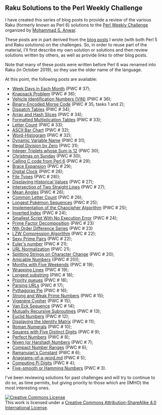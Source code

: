 ## Raku Solutions to the Perl Weekly Challenge

I have created this series of blog posts to provide a review of the various Raku (formerly known as Perl 6) solutions to the [Perl Weekly Challenge](https://perlweeklychallenge.org/) organized by  <a href="http://blogs.perl.org/users/mohammad_s_anwar/">Mohammad S. Anwar</a>.

These posts are in part derived from the [blog posts](http://blogs.perl.org/users/laurent_r/) I wrote (with both Perl 5 and Raku solutions) on the challenges. So, in order to reuse part of the material, I'll first describe my own solution or solutions and then review solutions written by others, as well as provide links to other blog posts.

Note that many of these posts were written before Perl 6 was renamed into Raku (in October 2019), so they use the older name of the language.

At this point, the following posts are available:

* [Week Days in Each Month](./Weekdays.md) (PWC # 37);
* [Knapsack Problem](./Knapsack-problem.md) (PWC # 36);
* [Vehicle Identification Numbers (VIN)](./Vehicle_ID_numbers.md) (PWC # 36);
* [Binary-Encoded Morse Code](./Binary-encoded-Morse.md) (PWC # 35, tasks 1 and 2);
* [Dispatch Tables](./Dispatch-tables.md) (PWC # 34);
* [Array and Hash Slices](./Array-and-hash-slices.md) (PWC # 34);
* [Formatted Multiplication Tables](./Formatted-multiplication-tables.md) (PWC # 33);
* [Letter Count](./Letter-count.md) (PWC # 33);
* [ASCII Bar Chart](./ASCII-chart.md) (PWC # 32);
* [Word-Histogram](./Word-histogram.md) (PWC # 32);
* [Dynamic Variable Name](./Dynamic-variable-name.md) (PWC # 31);
* [Illegal Division by Zero](./Illegal-division-by-zero.md) (PWC 31);
* [Integer Triplets whose Sum is 12](./Number-triplets-whose-sum-is-12.md) (PWC 30);
* [Christmas on Sunday](./Christmas-on-sunday.md) (PWC # 30);
* [Calling C code from Perl 6](./Calling-c-code-from-Perl6.md) (PWC # 29);
* [Brace Expansion](./Brace-expansion.md) (PWC # 29);
* [Digital Clock](./Digital-clock.md) (PWC # 28);
* [File Types](./File-types.md) (PWC # 28));
* [Displaying Historical Values](./Historical-values.md) (PWC # 27);
* [Intersection of Two Straight Lines](./Intersection-point.md) (PWC # 27);
* [Mean Angles](./mean-angles.md) (PWC # 26);
* [Common Letter Count](./common-letter-count.md) (PWC # 26);
* [Longest Pokémon Sequences](./Longest-Pokemon-sequence.md) (PWC # 25);
* [Implementation of the Chaocipher Algorithm](./Chaocipher.md) (PWC # 25);
* [Inverted Index](./Inverted-index.md) (PWC # 24);
* [Smallest Script With No Execution Error](./Smallest-script.md) (PWC # 24);
* [Prime Factor Decomposition](./Prime-factorization.md) (PWC # 23)
* [*N*th Order Difference Series](./n-order-forward-difference.md) (PWC # 23)
* [LZW Compression Algorithm](./Compression-algorithm.md) (PWC # 22);
* [Sexy Prime Pairs](./Sexy-primes-pairs.md) (PWC # 22);
* [Euler's number](./Euler-number.md) (PWC # 21);
* [URL Normalization](./URL-normalization.md) (PWC 21);
* [Splitting Strings on Character Change](./Splitting-strings.md) (PWC # 20);
* [Amicable Numbers](./Amicable-numbers.md) ((PWC # 20));
* [Months with Five Weekends](./Five-weekends-in-a-month.md) (PWC # 19);
* [Wrapping Lines](./wrapping-lines.md) (PWC # 19);
* [Longest substring](./Longest-substring.md) (PWC # 18);
* [Priority queues](./Priority-queues.md) (PWC # 18);
* [Parsing URLs](Parsing-URL.md) (PWC # 17);
* [Pythagoras Pie](./Pytagoras-Pie.md) (PWC # 16);
* [Strong and Weak Prime Numbers](./Strong-and-weak-primes.md) (PWC # 15);
* [Vigenère Cypher](./Vigenere-cypher.md) (PWC # 15);
* [Van Eck Sequence](./Van-eck-sequence.md) (PWC # 14);
* [Mutually Recursive Subroutines](./Mutually-recursive-subroutines.md) (PWC # 13);
* [Euclid Numbers](./Euclid-numbers.md) (PWC # 12);
* [Displaying the Identity Matrix](./Identity-matrix.md) (PWC # 11);
* [Roman Numerals](./Roman-numerals.md) (PWC # 10);
* [Squares with Five Distinct Digits](./Squares-with-5-distinct-digits.md) (PWC # 9);
* [Perfect Numbers](./Perfect-numbers.md) (PWC # 8);
* [Niven (or Harshad) Numbers](./Niven-numbers.md) (PWC # 7);
* [Compact Number Ranges](./Compact-number-ranges.md) (PWC # 6);
* [Ramanujan's Constant](./Ramanujan-constant.md) (PWC # 6);
* [Anagrams-of-a-word.md](./Anagrams-of-a-word.md) (PWC # 5);
* [Computing Pi Digits](./Pi-digits.md) (PWC # 4);
* [Five-smooth or Hamming Numbers](./Five-smooth-numbers.md) (PWC # 3).

I've been reviewing solutions for past challenges and will try to continue to do so, as time permits, but giving priority to those which are (IMHO) the most interesting ones.

<a rel="license" href="http://creativecommons.org/licenses/by-sa/4.0/"><img alt="Creative Commons License" style="border-width:0" src="https://i.creativecommons.org/l/by-sa/4.0/88x31.png" /></a><br />This work is licensed under a <a rel="license" href="http://creativecommons.org/licenses/by-sa/4.0/">Creative Commons Attribution-ShareAlike 4.0 International License</a>.

